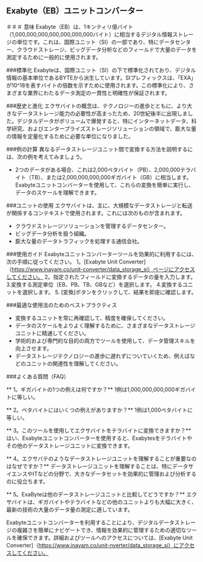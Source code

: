 ## Exabyte（EB）ユニットコンバーター

＃＃＃ 意味
Exabyte（EB）は、1キンティリ億バイト（1,000,000,000,000,000,000,000バイト）に相当するデジタル情報ストレージの単位です。これは、国際ユニット（SI）の一部であり、特にデータセンター、クラウドストレージ、ビッグデータ分析などのフィールドで大量のデータを測定するために一般的に使用されます。

###標準化
Exabyteは、国際ユニット（SI）の下で標準化されており、デジタル情報の基本単位であるBYTEから派生しています。SIプレフィックスは、「EXA」が10^18を表すバイトの倍数を示すために使用されます。この標準化により、さまざまな業界にわたるデータ測定の一貫性と明確性が保証されます。

###歴史と進化
エクサバイトの概念は、テクノロジーの進歩とともに、より大きなデータストレージ能力の必要性が高まったため、20世紀後半に出現しました。デジタルデータがボリュームで爆発すると、特にインターネットデータ、科学研究、およびエンタープライズストレージソリューションの領域で、膨大な量の情報を定量化するために必要な単位になりました。

###例の計算
異なるデータストレージユニット間で変換する方法を説明するには、次の例を考えてみましょう。
-  2つのデータがある場合、これは2,000ペタバイト（PB）、2,000,000テラバイト（TB）、または2,000,000,000,000ギガバイト（GB）に相当します。
Exabyteユニットコンバーターを使用して、これらの変換を簡単に実行し、データのスケールを理解できます。

###ユニットの使用
エクサバイトは、主に、大規模なデータストレージと転送が関係するコンテキストで使用されます。これには次のものが含まれます。
- クラウドストレージソリューションを管理するデータセンター。
- ビッグデータ分析を扱う組織。
- 膨大な量のデータトラフィックを処理する通信会社。

###使用ガイド
Exabyteユニットコンバーターツールを効果的に利用するには、次の手順に従ってください。
1。[Exabyte Unit Converter]（https://www.inayam.co/unit-converter/data_storage_si）ページにアクセスしてください。
2。指定されたフィールドに変換するデータの量を入力します。
3.変換する測定単位（EB、PB、TB、GBなど）を選択します。
4.変換するユニットを選択します。
5. [変換]ボタンをクリックして、結果を即座に確認します。

###最適な使用法のためのベストプラクティス
- 変換するユニットを常に再確認して、精度を確保してください。
- データのスケールをよりよく理解するために、さまざまなデータストレージユニットに精通してください。
- 学術的および専門的な目的の両方でツールを使用して、データ管理スキルを向上させます。
- データストレージテクノロジーの進歩に遅れずについていくため、例えばなどのユニットの関連性を理解してください。

###よくある質問（FAQ）

** 1。ギガバイトの1つの例えは何ですか？**
1例は1,000,000,000,000ギガバイトに等しい。

** 2。ペタバイトにはいくつの例えがありますか？**
1例は1,000ペタバイトに等しい。

** 3。このツールを使用してエクサバイトをテラバイトに変換できますか？**
はい、Exabyteユニットコンバーターを使用すると、Exabytesをテラバイトやその他のデータストレージユニットに変換できます。

** 4。エクサバテのようなデータストレージユニットを理解することが重要なのはなぜですか？**
データストレージユニットを理解することは、特にデータサイエンスやITなどの分野で、大きなデータセットを効果的に管理および分析するのに役立ちます。

** 5。ExaByteは他のデータストレージユニットと比較してどうですか？**
エクサバイトは、ギガバイトやテラバイトなどの他のユニットよりも大幅に大きく、最新の技術の大量のデータ量の測定に適しています。

Exabyteユニットコンバーターを利用することにより、デジタルデータストレージの複雑さを簡単にナビゲートでき、情報を効果的に管理するための適切なツールを確保できます。詳細およびツールへのアクセスについては、[Exabyte Unit Converter]（https://www.inayam.co/unit-nverter/data_storage_si）にアクセスしてください。